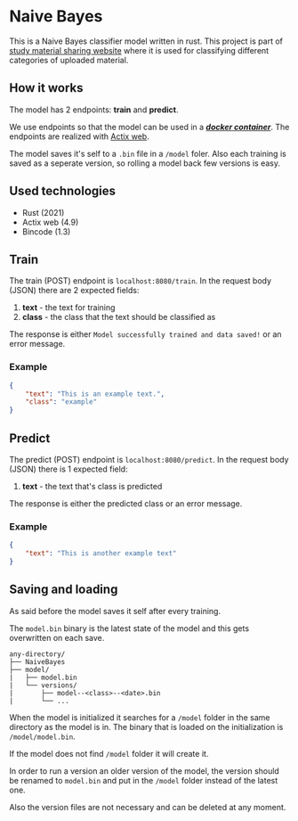 # Naive Bayes

This is a Naive Bayes classifier model written in rust. This project is part of [study material sharing website](https://openabi.ee) where it is used for classifying different categories of uploaded material.

## How it works

The model has 2 endpoints: **train** and **predict**.

We use endpoints so that the model can be used in a [***docker container***](https://www.docker.com/). The endpoints are realized with [Actix web](https://actix.rs/).

The model saves it's self to a `.bin` file in a `/model` foler. Also each training is saved as a seperate version, so rolling a model back few versions is easy.

## Used technologies
 - Rust (2021)
 - Actix web (4.9)
 - Bincode (1.3)

## Train

The train (POST) endpoint is ```localhost:8080/train```. In the request body (JSON) there are 2 expected fields:
1. **text** - the text for training
2. **class** - the class that the text should be classified as

The response is either `Model successfully trained and data saved!` or an error message.

### Example

```json
{
    "text": "This is an example text.",
    "class": "example"
}
```


## Predict

The predict (POST) endpoint is ```localhost:8080/predict```. In the request body (JSON) there is 1 expected field:
1. **text** - the text that's class is predicted

The response is either the predicted class or an error message.

### Example

```json
{
    "text": "This is another example text"
}
```

## Saving and loading

As said before the model saves it self after every training.

The `model.bin` binary is the latest state of the model and this gets overwritten on each save.

```
any-directory/
├── NaiveBayes
├── model/
|   ├── model.bin
|   └── versions/
|       ├── model--<class>--<date>.bin
|       └── ...
```

When the model is initialized it searches for a `/model` folder in the same directory as the model is in. The binary that is loaded on the initialization is `/model/model.bin`.

If the model does not find `/model` folder it will create it.

In order to run a version an older version of the model, the version should be renamed to `model.bin` and put in the `/model` folder instead of the latest one.

Also the version files are not necessary and can be deleted at any moment.